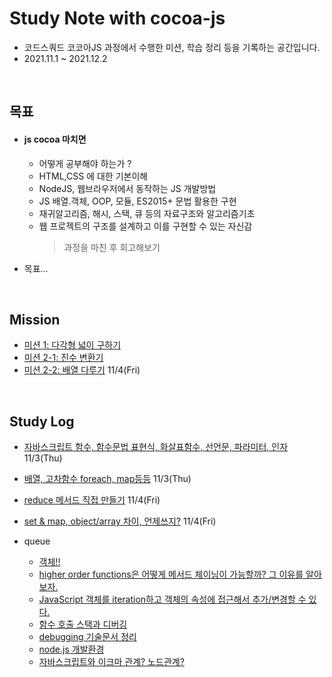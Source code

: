 # **Study Note with cocoa-js**

- 코드스쿼드 코코아JS 과정에서 수행한 미션, 학습 정리 등을 기록하는 공간입니다.
- 2021.11.1 ~ 2021.12.2

<br>

## **목표**

- #### js cocoa 마치면

  - 어떻게 공부해야 하는가 ?
  - HTML,CSS 에 대한 기본이해
  - NodeJS, 웹브라우저에서 동작하는 JS 개발방법
  - JS 배열.객체, OOP, 모듈, ES2015+ 문법 활용한 구현
  - 재귀알고리즘, 해시, 스택, 큐 등의 자료구조와 알고리즘기초
  - 웹 프로젝트의 구조를 설계하고 이를 구현할 수 있는 자신감
    > 과정을 마친 후 회고해보기

- 목표...

<br>

## **Mission**

- [미션 1: 다각형 넓이 구하기](mission_01_getArea.js)
- [미션 2-1: 진수 변환기](mission_02_1_notation.js)
- [미션 2-2: 배열 다루기]() 11/4(Fri)

<br>

## **Study Log**

- [자바스크립트 함수, 함수문법 표현식, 화살표함수, 선언문, 파라미터, 인자]() 11/3(Thu)
- [배열, 고차함수 foreach, map등등]() 11/3(Thu)
- [reduce 메서드 직접 만들기]() 11/4(Fri)
- [set & map, object/array 차이, 언제쓰지?]() 11/4(Fri)

- queue
  - [객체!!]()
  - [higher order functions은 어떻게 메서드 체이닝이 가능할까? 그 이유를 알아보자.]()
  - [JavaScript 객체를 iteration하고 객체의 속성에 접근해서 추가/변경할 수 있다.]()
  - [함수 호출 스택과 디버깅]()
  - [debugging 기술문서 정리]()
  - [node.js 개발환경]()
  - [자바스크립트와 이크마 관계? 노드관계?]()
